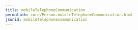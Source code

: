 ```yaml
---
title: mobileTelephoneCommunication
permalink: core/Person.mobileTelephoneCommunication.html
jsonid: mobiletelephonecommunication
---
```

